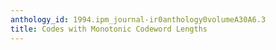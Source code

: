 ```yaml
---
anthology_id: 1994.ipm_journal-ir0anthology0volumeA30A6.3
title: Codes with Monotonic Codeword Lengths
---
```

